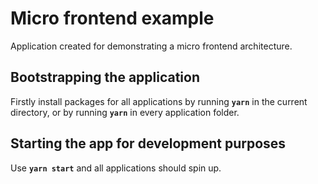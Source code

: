 # Micro frontend example

Application created for demonstrating a micro frontend architecture.

## Bootstrapping the application

Firstly install packages for all applications by running **`yarn`** in the current directory, or by running **`yarn`** in every application folder.

## Starting the app for development purposes

Use **`yarn start`** and all applications should spin up.
